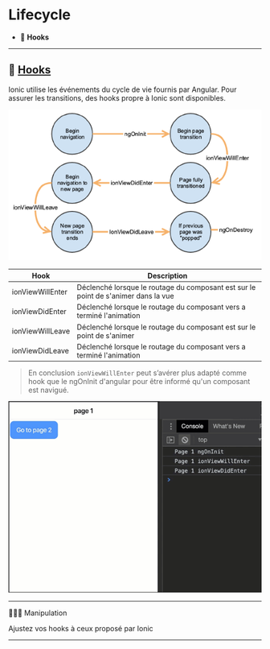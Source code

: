# Lifecycle

*  🔖 **Hooks**

___

## 📑 [Hooks](https://ionicframework.com/docs/angular/lifecycle)

Ionic utilise les événements du cycle de vie fournis par Angular. Pour assurer les transitions, des hooks propre à Ionic sont disponibles.

![image](https://raw.githubusercontent.com/seeren-training/Ionic/master/wiki/resources/ioniclifecycle.png)

|Hook|Description|
|--|--|
|ionViewWillEnter|Déclenché lorsque le routage du composant est sur le point de s'animer dans la vue|
|ionViewDidEnter|Déclenché lorsque le routage du composant vers a terminé l'animation|
|ionViewWillLeave|Déclenché lorsque le routage du composant est sur le point de s'animer|
|ionViewDidLeave|Déclenché lorsque le routage du composant vers a terminé l'animation|

> En conclusion `ionViewWillEnter` peut s’avérer plus adapté comme hook que le ngOnInit d'angular pour être informé qu'un composant est navigué.

![image](https://raw.githubusercontent.com/seeren-training/Ionic/master/wiki/resources/ioniclifecycle.gif)

___

👨🏻‍💻 Manipulation

Ajustez vos hooks à ceux proposé par Ionic

___
